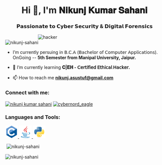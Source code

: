 <h1 align="center">Hi 👋, I'm 𝐍𝐢𝐤𝐮𝐧𝐣 𝐊𝐮𝐦𝐚𝐫 𝐒𝐚𝐡𝐚𝐧𝐢</h1>
<h3 align="center">𝗣𝗮𝘀𝘀𝗶𝗼𝗻𝗮𝘁𝗲 𝘁𝗼 𝗖𝘆𝗯𝗲𝗿 𝗦𝗲𝗰𝘂𝗿𝗶𝘁𝘆 & 𝗗𝗶𝗴𝗶𝘁𝗮𝗹 𝗙𝗼𝗿𝗲𝗻𝘀𝗶𝗰𝘀</h3>

<img align="right" alt ="hacker" width="400" src="https://camo.githubusercontent.com/2366b34bb903c09617990fb5fff4622f3e941349e846ddb7e73df872a9d21233/68747470733a2f2f63646e2e6472696262626c652e636f6d2f75736572732f3733303730332f73637265656e73686f74732f363538313234332f6176656e746f2e676966">

<p align="left"> <img src="https://komarev.com/ghpvc/?username=nikunj-sahani&label=Profile%20views&color=0e75b6&style=flat" alt="nikunj-sahani" /> </p>

- I’m currently persuing in 𝖡.𝖢.𝖠 (𝖡𝖺𝖼𝗁𝖾𝗅𝗈𝗋 𝗈𝖿 𝖢𝗈𝗆𝗉𝗎𝗍𝖾𝗋 𝖠𝗉𝗉𝗅𝗂𝖼𝖺𝗍𝗂𝗈𝗇𝗌). OnGoing -- **5th Semester from Manipal University, Jaipur.**

- 🌱 I’m currently learning **𝐂|𝐄𝐇 - 𝖢𝖾𝗋𝗍𝗂𝖿𝗂𝖾𝖽 𝖤𝗍𝗁𝗂𝖼𝖺𝗅 𝖧𝖺𝖼𝗄𝖾𝗋.**

- 📫 How to reach me **nikunj.asustuf@gmail.com**

<h3 align="left">Connect with me:</h3>
<p align="left">
<a href="https://linkedin.com/in/nikunj kumar sahani" target="blank"><img align="center" src="https://raw.githubusercontent.com/rahuldkjain/github-profile-readme-generator/master/src/images/icons/Social/linked-in-alt.svg" alt="nikunj kumar sahani" height="30" width="40" /></a>
<a href="https://instagram.com/cybernord_eagle" target="blank"><img align="center" src="https://raw.githubusercontent.com/rahuldkjain/github-profile-readme-generator/master/src/images/icons/Social/instagram.svg" alt="cybernord_eagle" height="30" width="40" /></a>
</p>

<h3 align="left">Languages and Tools:</h3>
<p align="left"> <a href="https://www.cprogramming.com/" target="_blank" rel="noreferrer"> <img src="https://raw.githubusercontent.com/devicons/devicon/master/icons/c/c-original.svg" alt="c" width="40" height="40"/> </a> <a href="https://www.java.com" target="_blank" rel="noreferrer"> <img src="https://raw.githubusercontent.com/devicons/devicon/master/icons/java/java-original.svg" alt="java" width="40" height="40"/> </a> <a href="https://www.python.org" target="_blank" rel="noreferrer"> <img src="https://raw.githubusercontent.com/devicons/devicon/master/icons/python/python-original.svg" alt="python" width="40" height="40"/> </a> </p>

<p>&nbsp;<img align="center" src="https://github-readme-stats.vercel.app/api?username=nikunj-sahani&show_icons=true&locale=en" alt="nikunj-sahani" /></p>

<p><img align="center" src="https://github-readme-streak-stats.herokuapp.com/?user=nikunj-sahani&" alt="nikunj-sahani" /></p>
